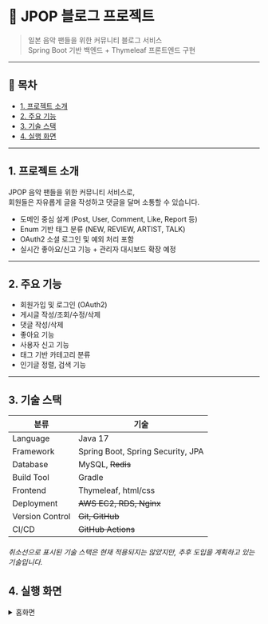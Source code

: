 # 🎵 JPOP 블로그 프로젝트

> 일본 음악 팬들을 위한 커뮤니티 블로그 서비스  
> Spring Boot 기반 백엔드 + Thymeleaf 프론트엔드 구현

---

## 📌 목차
- [1. 프로젝트 소개](#1-프로젝트-소개)
- [2. 주요 기능](#2-주요-기능)
- [3. 기술 스택](#3-기술-스택)
- [4. 실행 화면](#4-실행-화면)

---

## 1. 프로젝트 소개

JPOP 음악 팬들을 위한 커뮤니티 서비스로,  
회원들은 자유롭게 글을 작성하고 댓글을 달며 소통할 수 있습니다.

- 도메인 중심 설계 (Post, User, Comment, Like, Report 등)
- Enum 기반 태그 분류 (NEW, REVIEW, ARTIST, TALK)
- OAuth2 소셜 로그인 및 예외 처리 포함
- 실시간 좋아요/신고 기능 + 관리자 대시보드 확장 예정

---

## 2. 주요 기능

- 회원가입 및 로그인 (OAuth2)
-  게시글 작성/조회/수정/삭제
-  댓글 작성/삭제
-  좋아요 기능
-  사용자 신고 기능
-  태그 기반 카테고리 분류
-  인기글 정렬, 검색 기능

---

## 3. 기술 스택

| 분류 | 기술                                |
|------|-----------------------------------|
| Language | Java 17                           |
| Framework | Spring Boot, Spring Security, JPA |
| Database | MySQL, ~~Redis~~                      |
| Build Tool | Gradle                            |
| Frontend | Thymeleaf, html/css               |
| Deployment | ~~AWS EC2, RDS, Nginx~~           |
| Version Control | ~~Git, GitHub~~                   |
| CI/CD | ~~GitHub Actions~~                |
###### 취소선으로 표시된 기술 스택은 현재 적용되지는 않았지만, 추후 도입을 계획하고 있는 기술입니다.

## 4. 실행 화면
<details>
    <summary>홈화면</summary>
    ![홈화면 스크린샷](./images/게시판 목록.png)
</details>